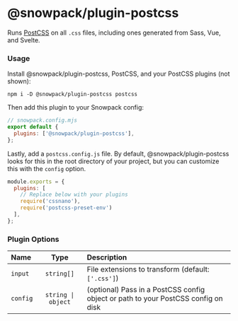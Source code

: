 # @snowpack/plugin-postcss

Runs [PostCSS](https://github.com/postcss/postcss) on all `.css` files, including ones generated from Sass, Vue, and Svelte.

### Usage

Install @snowpack/plugin-postcss, PostCSS, and your PostCSS plugins (not shown):

```
npm i -D @snowpack/plugin-postcss postcss
```

Then add this plugin to your Snowpack config:

```js
// snowpack.config.mjs
export default {
  plugins: ['@snowpack/plugin-postcss'],
};
```

Lastly, add a `postcss.config.js` file. By default, @snowpack/plugin-postcss looks for this in the root directory of your project, but you can customize this with the `config` option.

```js
module.exports = {
  plugins: [
    // Replace below with your plugins
    require('cssnano'),
    require('postcss-preset-env')
  ],
};
```

### Plugin Options

| Name     |        Type        | Description                                                                       |
| :------- | :----------------: | :-------------------------------------------------------------------------------- |
| `input`  |     `string[]`     | File extensions to transform (default: `['.css']`)                                |
| `config` | `string \| object` | (optional) Pass in a PostCSS config object or path to your PostCSS config on disk |
